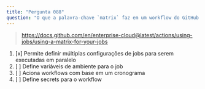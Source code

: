 ```yaml
---
title: "Pergunta 088"
question: "O que a palavra-chave `matrix` faz em um workflow do GitHub Actions?"
---
```



> https://docs.github.com/en/enterprise-cloud@latest/actions/using-jobs/using-a-matrix-for-your-jobs
1. [x] Permite definir múltiplas configurações de jobs para serem executadas em paralelo
1. [ ] Define variáveis de ambiente para o job
1. [ ] Aciona workflows com base em um cronograma
1. [ ] Define secrets para o workflow
